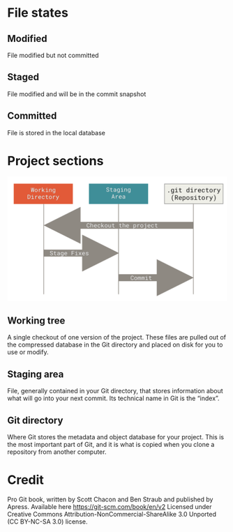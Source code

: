 # File states
## Modified
File modified but not committed
## Staged
File modified and will be in the commit snapshot
## Committed
File is stored in the local database

# Project sections
![Project sections image](/screenshots/project-sections.png?raw=true)
## Working tree
A single checkout of one version of the project.
These files are pulled out of the compressed database in the Git directory and placed on disk for you to use or modify.
## Staging area
File, generally contained in your Git directory, that stores information about what will go into your next commit.
Its technical name in Git is the “index”.
## Git directory
Where Git stores the metadata and object database for your project.
This is the most important part of Git, and it is what is copied when you clone a repository from another computer.

# Credit
Pro Git book, written by Scott Chacon and Ben Straub and published by Apress.
Available here https://git-scm.com/book/en/v2
Licensed under Creative Commons Attribution-NonCommercial-ShareAlike 3.0 Unported (CC BY-NC-SA 3.0) license.
